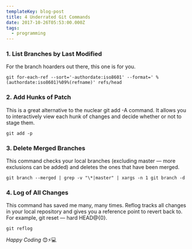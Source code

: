 ```yaml
---
templateKey: blog-post
title: 4 Underrated Git Commands
date: 2017-10-26T05:53:00.000Z
tags:
  - programming
---
```

### 1. List Branches by Last Modified

For the branch hoarders out there, this one is for you.

    git for-each-ref --sort='-authordate:iso8601' --format=' %(authordate:iso8601)%09%(refname)' refs/head

### 2. Add Hunks of Patch

This is a great alternative to the nuclear git add -A command. It allows you to interactively view each hunk of changes and decide whether or not to stage them.

    git add -p

### 3. Delete Merged Branches

This command checks your local branches (excluding master — more exclusions can be added) and deletes the ones that have been merged.

    git branch --merged | grep -v "\*|master" | xargs -n 1 git branch -d

### 4. Log of All Changes

This command has saved me many, many times. Reflog tracks all changes in your local repository and gives you a reference point to revert back to. For example, git reset — hard HEAD@{0}.

    git reflog

_Happy Coding_ 😊⚡️💻
